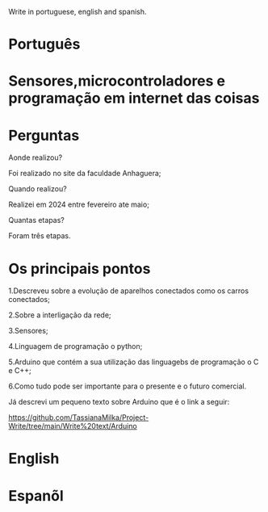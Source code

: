  Write in portuguese, english and spanish.

# Português

# Sensores,microcontroladores e programação em internet das coisas

# Perguntas

Aonde realizou?

Foi realizado no site da faculdade  Anhaguera;

Quando realizou?

Realizei em 2024 entre fevereiro ate maio;

Quantas etapas? 

Foram três etapas.


# Os  principais pontos

1.Descreveu sobre a evolução de aparelhos conectados  como os carros conectados;

2.Sobre a interligação da rede;

3.Sensores;

4.Linguagem de programação o python;

5.Arduino que contém a sua utilização das linguagebs de programação o C e C++;

6.Como tudo pode ser importante para o presente e o futuro comercial.

Já descrevi um pequeno texto sobre Arduino que é o link a seguir:

https://github.com/TassianaMilka/Project-Write/tree/main/Write%20text/Arduino


# English 


# Espanõl 




